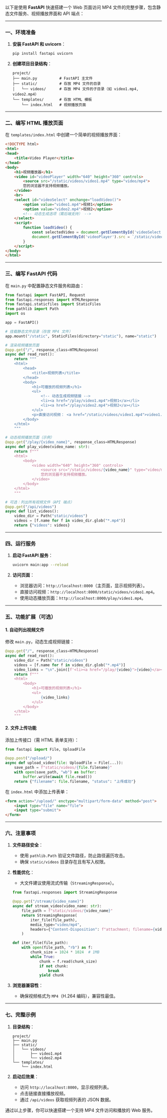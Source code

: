 以下是使用 **FastAPI** 快速搭建一个 Web 页面访问 MP4 文件的完整步骤，包含静态文件服务、视频播放界面和 API 端点：

---

### **一、环境准备**
1. **安装 FastAPI 和 uvicorn**：
   ```bash
   pip install fastapi uvicorn
   ```

2. **创建项目目录结构**：
   ```
   project/
   ├── main.py          # FastAPI 主文件
   ├── static/          # 存放 MP4 文件的目录
   │   └── videos/      # 存放 MP4 文件的子目录（如 video1.mp4, video2.mp4）
   └── templates/       # 存放 HTML 模板
       └── index.html   # 视频播放页面
   ```

---

### **二、编写 HTML 播放页面**
在 `templates/index.html` 中创建一个简单的视频播放界面：
```html
<!DOCTYPE html>
<html>
<head>
    <title>Video Player</title>
</head>
<body>
    <h1>视频播放器</h1>
    <video id="videoPlayer" width="640" height="360" controls>
        <source src="/static/videos/video1.mp4" type="video/mp4">
        您的浏览器不支持视频播放。
    </video>
    <br>
    <select id="videoSelect" onchange="loadVideo()">
        <option value="video1.mp4">视频1</option>
        <option value="video2.mp4">视频2</option>
        <!-- 动态生成选项（需后端支持） -->
    </select>
    <script>
        function loadVideo() {
            const selectedVideo = document.getElementById('videoSelect').value;
            document.getElementById('videoPlayer').src = `/static/videos/${selectedVideo}`;
        }
    </script>
</body>
</html>
```

---

### **三、编写 FastAPI 代码**
在 `main.py` 中配置静态文件服务和路由：
```python
from fastapi import FastAPI, Request
from fastapi.responses import HTMLResponse
from fastapi.staticfiles import StaticFiles
from pathlib import Path
import os

app = FastAPI()

# 挂载静态文件目录（存放 MP4 文件）
app.mount("/static", StaticFiles(directory="static"), name="static")

# 渲染视频播放页面
@app.get("/", response_class=HTMLResponse)
async def read_root():
    return """
    <html>
        <head>
            <title>视频列表</title>
        </head>
        <body>
            <h1>可播放的视频列表</h1>
            <ul>
                <!-- 动态生成视频链接 -->
                <li><a href="/play/video1.mp4">视频1</a></li>
                <li><a href="/play/video2.mp4">视频2</a></li>
            </ul>
            <p>直接访问视频： <a href="/static/videos/video1.mp4">video1.mp4</a></p>
        </body>
    </html>
    """

# 动态视频播放页面（示例）
@app.get("/play/{video_name}", response_class=HTMLResponse)
async def play_video(video_name: str):
    return f"""
    <html>
        <body>
            <video width="640" height="360" controls>
                <source src="/static/videos/{video_name}" type="video/mp4">
                您的浏览器不支持视频播放。
            </video>
        </body>
    </html>
    """

# 可选：列出所有视频文件（API 端点）
@app.get("/api/videos")
async def list_videos():
    video_dir = Path("static/videos")
    videos = [f.name for f in video_dir.glob("*.mp4")]
    return {"videos": videos}
```

---

### **四、运行服务**
1. **启动 FastAPI 服务**：
   ```bash
   uvicorn main:app --reload
   ```

2. **访问页面**：
   - 浏览器访问：`http://localhost:8000`（主页面，显示视频列表）。
   - 直接访问视频：`http://localhost:8000/static/videos/video1.mp4`。
   - 使用动态播放页面：`http://localhost:8000/play/video1.mp4`。

---

### **五、功能扩展（可选）**
#### **1. 自动列出视频文件**
修改 `main.py`，动态生成视频链接：
```python
@app.get("/", response_class=HTMLResponse)
async def read_root():
    video_dir = Path("static/videos")
    videos = [f.name for f in video_dir.glob("*.mp4")]
    video_links = "\n".join([f'<li><a href="/play/{video}">{video}</a></li>' for video in videos])
    return f"""
    <html>
        <body>
            <h1>可播放的视频列表</h1>
            <ul>
                {video_links}
            </ul>
        </body>
    </html>
    """
```

#### **2. 文件上传功能**
添加上传接口（需 HTML 表单支持）：
```python
from fastapi import File, UploadFile

@app.post("/upload/")
async def upload_video(file: UploadFile = File(...)):
    save_path = f"static/videos/{file.filename}"
    with open(save_path, "wb") as buffer:
        buffer.write(await file.read())
    return {"filename": file.filename, "status": "上传成功"}
```

在 `index.html` 中添加上传表单：
```html
<form action="/upload/" enctype="multipart/form-data" method="post">
    <input type="file" name="file">
    <input type="submit">
</form>
```

---

### **六、注意事项**
1. **文件路径安全**：
   - 使用 `pathlib.Path` 验证文件路径，防止路径遍历攻击。
   - 确保 `static/videos` 目录存在且有写入权限。

2. **性能优化**：
   - 大文件建议使用流式传输（`StreamingResponse`）。
   ```python
   from fastapi.responses import StreamingResponse

   @app.get("/stream/{video_name}")
   async def stream_video(video_name: str):
       file_path = f"static/videos/{video_name}"
       return StreamingResponse(
           iter_file(file_path),
           media_type="video/mp4",
           headers={"Content-Disposition": f"attachment; filename={video_name}"}
       )

   def iter_file(file_path):
       with open(file_path, "rb") as f:
           chunk_size = 1024 * 1024  # 1MB
           while True:
               chunk = f.read(chunk_size)
               if not chunk:
                   break
               yield chunk
   ```

3. **浏览器兼容性**：
   - 确保视频格式为 `MP4`（H.264 编码），兼容性最佳。

---

### **七、完整示例**
1. **目录结构**：
   ```
   project/
   ├── main.py
   ├── static/
   │   └── videos/
   │       ├── video1.mp4
   │       └── video2.mp4
   └── templates/
       └── index.html
   ```

2. **启动后效果**：
   - 访问 `http://localhost:8000`，显示视频列表。
   - 点击链接直接播放视频。
   - 通过 `/api/videos` 获取视频列表的 JSON 数据。

通过以上步骤，你可以快速搭建一个支持 MP4 文件访问和播放的 Web 服务。